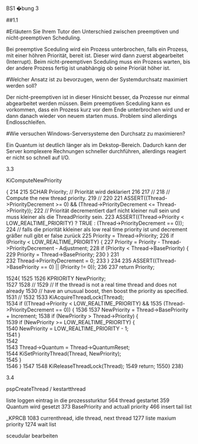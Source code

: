 BS1 �bung 3


##1.1 

#Erläutern Sie Ihrem Tutor den Unterschied zwischen preemptiven und nicht-preemptiven 
Scheduling.

Bei preemptive Sceduling wird ein Prozess unterbrochen, falls ein Prozess, mit einer höhren Priorität, bereit ist. Dieser wird dann zuerst abgearbeitet (Interrupt).
Beim nicht-preemptiven Sceduling muss ein Prozess warten, bis der andere Prozess fertig ist unabhängig ob seine Prioriät höher ist.

#Welcher Ansatz ist zu bevorzugen, wenn der Systemdurchsatz maximiert werden 
soll?

Der nicht-preemptiven ist in dieser Hinsicht besser, da Prozesse nur einmal abgearbeitet werden müssen. Beim preemptiven Sceduling kann es vorkommen, dass ein Prozess kurz vor dem Ende unterbrochen wird und er dann danach wieder von neuem starten muss. Problem sind allerdings Endlosschleifen.

#Wie versuchen Windows-Serversysteme den Durchsatz zu maximieren? 

Ein Quantum ist deutlich länger als im Dekstop-Bereich. Dadurch kann der Server komplexere Rechnungen schneller durchführen, allerdings reagiert er nicht so schnell auf I/O.

3.3

KiComputeNewPriority

{
214
215    SCHAR Priority; // Priorität wird deklariert
216
217    //
218    // Compute the new thread priority.
219    //
220
221    ASSERT((Thread->PriorityDecrement >= 0) && (Thread->PriorityDecrement <= Thread->Priority)); 
222   // Priorität decrementiert darf nicht kleiner null sein und muss kleiner als die ThreadPriority sein.
223    ASSERT((Thread->Priority < LOW_REALTIME_PRIORITY) ? TRUE : (Thread->PriorityDecrement == 0));
224 // falls die priorität kkleiner als low real time priority ist und decrement gräßer null gibt er false zurück
225    Priority = Thread->Priority;
226    if (Priority < LOW_REALTIME_PRIORITY) {
227        Priority = Priority - Thread->PriorityDecrement - Adjustment;
228        if (Priority < Thread->BasePriority) {
229            Priority = Thread->BasePriority;
230        }
231    
232        Thread->PriorityDecrement = 0;
233    }
234
235    ASSERT((Thread->BasePriority == 0) || (Priority != 0));
236
237    return Priority;


1524{
1525
1526    KPRIORITY NewPriority;                                    
1527
1528    //
1529    // If the thread is not a real time thread and does not already
1530    // have an unusual boost, then boost the priority as specified.
1531    //
1532
1533    KiAcquireThreadLock(Thread);                                
1534    if ((Thread->Priority < LOW_REALTIME_PRIORITY) &&
1535        (Thread->PriorityDecrement == 0)) {
1536
1537        NewPriority = Thread->BasePriority + Increment; 
1538        if (NewPriority > Thread->Priority) {             
1539            if (NewPriority >= LOW_REALTIME_PRIORITY) {     
1540                NewPriority = LOW_REALTIME_PRIORITY - 1;    
1541            }                                               
1542                                                            
1543            Thread->Quantum = Thread->QuantumReset;     
1544            KiSetPriorityThread(Thread, NewPriority);     
1545        }                                                   
1546    }
1547
1548    KiReleaseThreadLock(Thread);
1549    return;
1550}
238}


3.4

pspCreateThread / kestartthread


liste loggen
eintrag in die prozesssturktur
564 thread gestartet
359 Quantum wird gesetzt
373 BasePriority and actuall priority
466 insert tail list


_KPRCB
1083 currenthread, idle thread, next thread
1277 liste maxium priority
1274 wait list

sceudular bearbeiten

